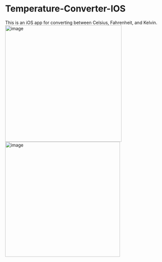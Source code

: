 # Temperature-Converter-IOS
This is an iOS app for converting between Celsius, Fahrenheit, and Kelvin.
<br/>
<img width="373" alt="image" src="https://github.com/user-attachments/assets/74b854a2-d87c-41c8-9552-336dece08685" />
<img width="368" alt="image" src="https://github.com/user-attachments/assets/59c58b87-9be1-423a-9db2-a11413f97968" />
